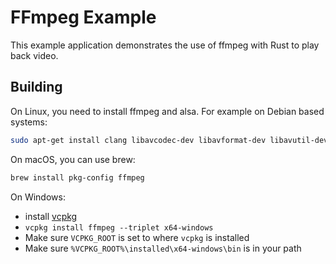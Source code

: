 <!-- Copyright © SixtyFPS GmbH <info@slint.dev> ; SPDX-License-Identifier: MIT -->

# FFmpeg Example

This example application demonstrates the use of ffmpeg with Rust to play back video.

## Building

On Linux, you need to install ffmpeg and alsa. For example on Debian based systems:

```bash
sudo apt-get install clang libavcodec-dev libavformat-dev libavutil-dev libavfilter-dev libavdevice-dev libasound2-dev pkg-config
```

On macOS, you can use brew:

```bash
brew install pkg-config ffmpeg
```

On Windows:

 - install [vcpkg](https://github.com/microsoft/vcpkg#quick-start-windows)
 - `vcpkg install ffmpeg --triplet x64-windows`
 - Make sure `VCPKG_ROOT` is set to where `vcpkg` is installed
 - Make sure `%VCPKG_ROOT%\installed\x64-windows\bin` is in your path
